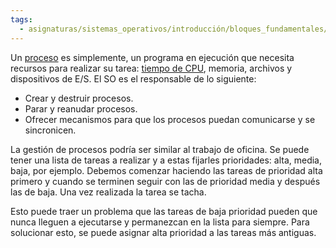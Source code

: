 ```yaml
---
tags:
  - asignaturas/sistemas_operativos/introducción/bloques_fundamentales/servicios_del_sistema_operativo
---
```

Un [proceso](https://es.wikipedia.org/wiki/Proceso_\(inform%C3%A1tica\) "Proceso (informática)") es simplemente, un programa en ejecución que necesita recursos para realizar su tarea: [tiempo de CPU](https://es.wikipedia.org/wiki/Tiempo_de_CPU "Tiempo de CPU"), memoria, archivos y dispositivos de E/S. El SO es el responsable de lo siguiente:

- Crear y destruir procesos.
- Parar y reanudar procesos.
- Ofrecer mecanismos para que los procesos puedan comunicarse y se sincronicen.

La gestión de procesos podría ser similar al trabajo de oficina. Se puede tener una lista de tareas a realizar y a estas fijarles prioridades: alta, media, baja, por ejemplo. Debemos comenzar haciendo las tareas de prioridad alta primero y cuando se terminen seguir con las de prioridad media y después las de baja. Una vez realizada la tarea se tacha.

Esto puede traer un problema que las tareas de baja prioridad pueden que nunca lleguen a ejecutarse y permanezcan en la lista para siempre. Para solucionar esto, se puede asignar alta prioridad a las tareas más antiguas.